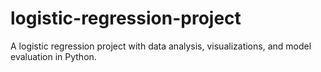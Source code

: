 # logistic-regression-project
A logistic regression project with data analysis, visualizations, and model evaluation in Python.
